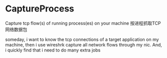 # CaptureProcess
Capture tcp flow(s) of running process(es) on your machine
按进程抓取TCP网络数据包

someday, i want to know the tcp connections of a target application on my machine, then i use wireshrk capture all network flows through my nic.
And, i quickly find that i need to do many extra jobs 
